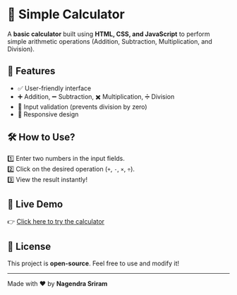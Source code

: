 # 🧮 Simple Calculator

A **basic calculator** built using **HTML, CSS, and JavaScript** to perform simple arithmetic operations (Addition, Subtraction, Multiplication, and Division).

## 🚀 Features
- ✅ User-friendly interface  
- ➕ Addition, ➖ Subtraction, ✖️ Multiplication, ➗ Division  
- 🚨 Input validation (prevents division by zero)  
- 📱 Responsive design  

## 🛠️ How to Use?
1️⃣ Enter two numbers in the input fields.  
2️⃣ Click on the desired operation (`+`, `-`, `×`, `÷`).  
3️⃣ View the result instantly!  

## 🔗 Live Demo  
👉 [Click here to try the calculator](https://nagendrasriram.github.io/Simple-Calculator/)  

## 📜 License  
This project is **open-source**. Feel free to use and modify it!  

---
Made with ❤️ by **Nagendra Sriram**  
